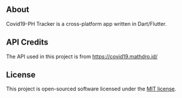 ## About

Covid19-PH Tracker is a cross-platform app written in Dart/Flutter.

## API Credits

The API used in this project is from https://covid19.mathdro.id/

## License

This project is open-sourced software licensed under the [MIT license](https://opensource.org/licenses/MIT).
